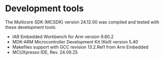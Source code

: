 # Development tools

The Multicore SDK \(MCSDK\) version 24.12.00 was compiled and tested with these development tools:

-   IAR Embedded Workbench for Arm version 9.60.2
-   MDK-ARM Microcontroller Development Kit \(Keil\) version 5.40
-   Makefiles support with GCC revision 13.2.Rel1 from Arm Embedded
-   MCUXpresso IDE, Rev. 24.09.25

